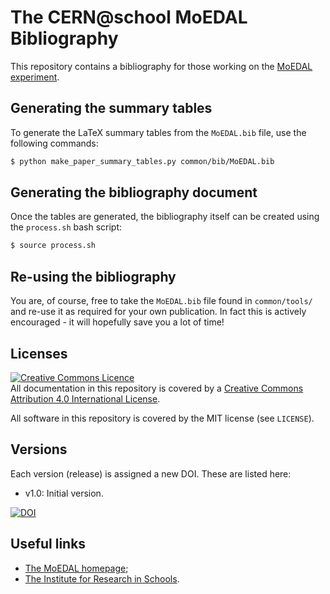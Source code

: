 # The CERN@school MoEDAL Bibliography
This repository contains a bibliography for those working on
the [MoEDAL experiment](http://moedal.web.cern.ch).

## Generating the summary tables
To generate the LaTeX summary tables from the `MoEDAL.bib` file,
use the following commands:

```bash
$ python make_paper_summary_tables.py common/bib/MoEDAL.bib
```

## Generating the bibliography document
Once the tables are generated, the bibliography itself
can be created using the `process.sh` bash script:

```bash
$ source process.sh
```


## Re-using the bibliography
You are, of course, free to take the `MoEDAL.bib` file
found in `common/tools/` and re-use it as required for your
own publication.
In fact this is actively encouraged - it will hopefully save
you a lot of time!


## Licenses
<a rel="license" href="http://creativecommons.org/licenses/by/4.0/"><img alt="Creative Commons Licence" style="border-width:0" src="https://i.creativecommons.org/l/by/4.0/88x31.png" /></a>
<br />
All documentation in this repository is covered by a
<a rel="license" href="http://creativecommons.org/licenses/by/4.0/">Creative Commons Attribution 4.0 International License</a>.

All software in this repository is covered by the MIT license (see `LICENSE`).

## Versions
Each version (release) is assigned a new DOI. These are listed here:

* v1.0: Initial version.

[![DOI](https://zenodo.org/badge/DOI/10.5281/zenodo.193037.svg)](https://doi.org/10.5281/zenodo.193037)



## Useful links

* [The MoEDAL homepage](http://moedal.web.cern.ch);
* [The Institute for Research in Schools](http://researchinschools.org).

